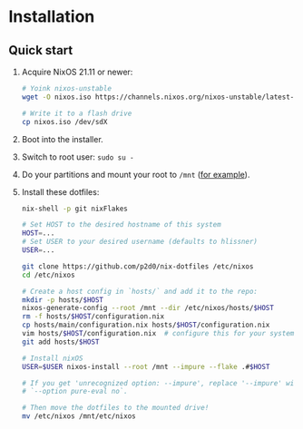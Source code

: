 # Installation
## Quick start

1. Acquire NixOS 21.11 or newer:
   ```sh
   # Yoink nixos-unstable
   wget -O nixos.iso https://channels.nixos.org/nixos-unstable/latest-nixos-minimal-x86_64-linux.iso
   
   # Write it to a flash drive
   cp nixos.iso /dev/sdX
   ```

2. Boot into the installer.

3. Switch to root user: `sudo su -`

4. Do your partitions and mount your root to `/mnt` ([for
   example](hosts/kuro/README.org)).

5. Install these dotfiles:
   ```sh
   nix-shell -p git nixFlakes

   # Set HOST to the desired hostname of this system
   HOST=...
   # Set USER to your desired username (defaults to hlissner)
   USER=...

   git clone https://github.com/p2d0/nix-dotfiles /etc/nixos
   cd /etc/nixos
   
   # Create a host config in `hosts/` and add it to the repo:
   mkdir -p hosts/$HOST
   nixos-generate-config --root /mnt --dir /etc/nixos/hosts/$HOST
   rm -f hosts/$HOST/configuration.nix
   cp hosts/main/configuration.nix hosts/$HOST/configuration.nix
   vim hosts/$HOST/configuration.nix  # configure this for your system; don't use it verbatim!
   git add hosts/$HOST
   
   # Install nixOS
   USER=$USER nixos-install --root /mnt --impure --flake .#$HOST
   
   # If you get 'unrecognized option: --impure', replace '--impure' with 
   # `--option pure-eval no`.

   # Then move the dotfiles to the mounted drive!
   mv /etc/nixos /mnt/etc/nixos
   ```
